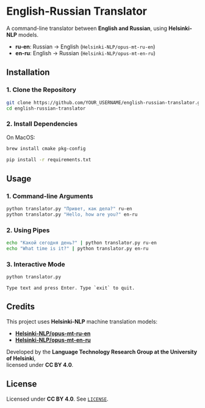 # English-Russian Translator

A command-line translator between **English and Russian**, using **Helsinki-NLP** models.

- **ru-en**: Russian → English (`Helsinki-NLP/opus-mt-ru-en`)
- **en-ru**: English → Russian (`Helsinki-NLP/opus-mt-en-ru`)

## Installation


### **1. Clone the Repository**
```sh
git clone https://github.com/YOUR_USERNAME/english-russian-translator.git
cd english-russian-translator
```

### **2. Install Dependencies**

On MacOS:
```sh
brew install cmake pkg-config
```

```sh
pip install -r requirements.txt
```


## Usage

### **1. Command-line Arguments**
```sh
python translator.py "Привет, как дела?" ru-en
python translator.py "Hello, how are you?" en-ru
```

### **2. Using Pipes**
```sh
echo "Какой сегодня день?" | python translator.py ru-en
echo "What time is it?" | python translator.py en-ru
```

### **3. Interactive Mode**
```sh
python translator.py
```
```
Type text and press Enter. Type `exit` to quit.
```

## Credits

This project uses **Helsinki-NLP** machine translation models:

- **[Helsinki-NLP/opus-mt-ru-en](https://huggingface.co/Helsinki-NLP/opus-mt-ru-en)**
- **[Helsinki-NLP/opus-mt-en-ru](https://huggingface.co/Helsinki-NLP/opus-mt-en-ru)**

Developed by the **Language Technology Research Group at the University of Helsinki**,  
licensed under **CC BY 4.0**.

## License

Licensed under **CC BY 4.0**. See [`LICENSE`](LICENSE).
